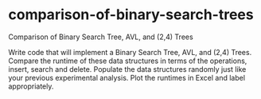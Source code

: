 # comparison-of-binary-search-trees
Comparison of Binary Search Tree, AVL, and (2,4) Trees

Write code that will implement a Binary Search Tree, AVL, and (2,4) Trees.  Compare the runtime of these data structures in terms of the operations, insert, search and delete.  Populate the data structures randomly just like your previous experimental analysis.  Plot the runtimes in Excel and label appropriately.  

